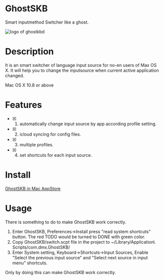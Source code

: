# GhostSKB
Smart inputmethod Switcher like a ghost.

![logo of ghostkbd](https://github.com/dingmingxin/GhostSKB/blob/master/Resources/ghostkbd-256.png)

# Description

It is an smart switcher of language input source for no-en users of Max OS X. It will help you to change the inputsource when current active application changed.

Mac OS X 10.8 or above

# Features

- [x] 1. automatically change input source by app according profile setting.
- [x] 2. icloud syncing for config files.
- [x] 3. multiple profiles.
- [x] 4. set shortcuts for each input source.

# Install 

[GhostSKB in Mac AppStore](https://itunes.apple.com/us/app/ghostskb/id1134384859?l=zh&ls=1&mt=12)

# Usage

  There is something to do to make GhostSKB work correctly.
  
  1. Enter GhostSKB, Preferences->Install press "read system shortcuts" button. The red TODO would be turned to DONE with green color.
  2. Copy GhostSKB/switch.scpt file in the project to ~/Library/Application\ Scripts/com.dmx.GhostSKB/
  3. Enter System setting, Keyboard->Shortcuts->Input Sources, Enable "Select the previous input source" and "Select next source in input menu" shortcuts.
  
  Only by doing this can make GhostSKB work correctly.
